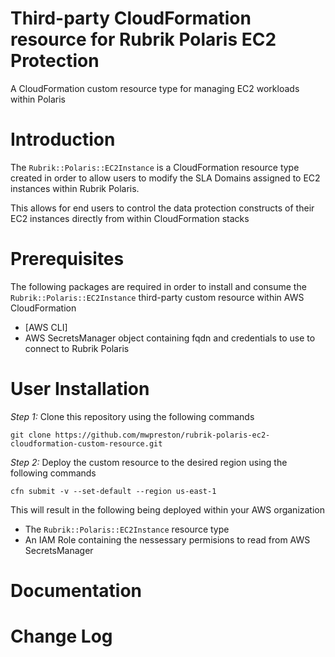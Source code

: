 # Third-party CloudFormation resource for Rubrik Polaris EC2 Protection

A CloudFormation custom resource type for managing EC2 workloads within Polaris

# Introduction

The `Rubrik::Polaris::EC2Instance` is a CloudFormation resource type created in order to allow users to modify the SLA Domains assigned to EC2 instances within Rubrik Polaris.

This allows for end users to control the data protection constructs of their EC2 instances directly from within CloudFormation stacks

# Prerequisites

The following packages are required in order to install and consume the `Rubrik::Polaris::EC2Instance` third-party custom resource within AWS CloudFormation

* [AWS CLI]
* AWS SecretsManager object containing fqdn and credentials to use to connect to Rubrik Polaris

# User Installation

*Step 1:* Clone this repository using the following commands
```
git clone https://github.com/mwpreston/rubrik-polaris-ec2-cloudformation-custom-resource.git
```

*Step 2:* Deploy the custom resource to the desired region using the following commands
```
cfn submit -v --set-default --region us-east-1
```

This will result in the following being deployed within your AWS organization

* The `Rubrik::Polaris::EC2Instance` resource type
* An IAM Role containing the nessessary permisions to read from AWS SecretsManager

# Documentation

# Change Log